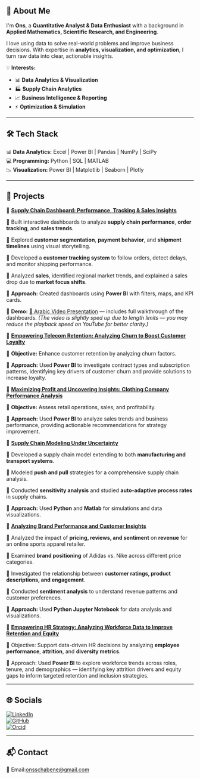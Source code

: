 ## 💫 About Me  
I'm **Ons**, a **Quantitative Analyst & Data Enthusiast** with a background in **Applied Mathematics, Scientific Research, and Engineering**.  

I love using data to solve real-world problems and improve business decisions. With expertise in **analytics, visualization, and optimization**, I turn raw data into clear, actionable insights.

💡 **Interests:**  
- 📊 **Data Analytics & Visualization**  
- 🏭 **Supply Chain Analytics**  
- 📈 **Business Intelligence & Reporting**  
- ⚡ **Optimization & Simulation**  

---

## 🛠️ Tech Stack  
📊 **Data Analytics:** Excel | Power BI | Pandas | NumPy | SciPy  
💻 **Programming:** Python | SQL | MATLAB  
📉 **Visualization:** Power BI | Matplotlib | Seaborn | Plotly  

---

## 🚀 Projects  
🔹 **[Supply Chain Dashboard: Performance, Tracking & Sales Insights](https://github.com/OnsChaabene/Supply-Chain-Data-Analysis-Dashboards)**  

📌 Built interactive dashboards to analyze **supply chain performance**, **order tracking**, and **sales trends**.

📌 Explored **customer segmentation**, **payment behavior**, and **shipment timelines** using visual storytelling.

📌 Developed a **customer tracking system** to follow orders, detect delays, and monitor shipping performance.

📌 Analyzed **sales**, identified regional market trends, and explained a sales drop due to **market focus shifts**.

📌 **Approach:** Created dashboards using **Power BI** with filters, maps, and KPI cards.

📌 **Demo:** [🎥 Arabic Video Presentation](https://x.com/onsscha/status/1895136953198325904) — includes full walkthrough of the dashboards. *(The video is slightly sped up due to length limits — you may reduce the playback speed on YouTube for better clarity.)*

🔹 [**Empowering Telecom Retention: Analyzing Churn to Boost Customer Loyalty**](https://github.com/OnsChaabene/Empowering-Telecom-Retention_-Analyzing-Churn-to-Boost-Customer-Loyalty)  

📌 **Objective:** Enhance customer retention by analyzing churn factors.  

📌 **Approach:** Used **Power BI** to investigate contract types and subscription patterns, identifying key drivers of customer churn and provide solutions to increase loyalty.  

🔹 [**Maximizing Profit and Uncovering Insights: Clothing Company Performance Analysis**](https://github.com/OnsChaabene/A-Comprehensive-Analysis-of-a-Clothing-Company-s-Performance)  

📌 **Objective:** Assess retail operations, sales, and profitability.  

📌 **Approach:** Used **Power BI** to analyze sales trends and business performance, providing actionable recommendations for strategy improvement.  

🔹 **[Supply Chain Modeling Under Uncertainty](https://repository.kaust.edu.sa/items/2815e18e-f308-4a1b-8f8f-3c54fee289a0)**  

📌 Developed a supply chain model extending to both **manufacturing and transport systems**.  

📌 Modeled **push and pull** strategies for a comprehensive supply chain analysis.  

📌 Conducted **sensitivity analysis** and studied **auto-adaptive process rates** in supply chains.  

📌 **Approach:** Used **Python** and **Matlab** for simulations and data visualizations.  


🔹  **[Analyzing Brand Performance and Customer Insights](https://github.com/OnsChaabene/Analyzing-Brand-Performance-and-Customer-Insights-Impact-of-Pricing-Reviews-and-Sentiment-on-Revenue)**  

📌 Analyzed the impact of **pricing, reviews, and sentiment** on **revenue** for an online sports apparel retailer.

📌 Examined **brand positioning** of Adidas vs. Nike across different price categories.

📌 Investigated the relationship between **customer ratings, product descriptions, and engagement**.

📌 Conducted **sentiment analysis** to understand revenue patterns and customer preferences.

📌 **Approach:** Used **Python Jupyter Notebook** for data analysis and  visualizations.  

🔹 **[Empowering HR Strategy: Analyzing Workforce Data to Improve Retention and Equity](https://github.com/OnsChaabene/HR-Data-Analysis-Project-Employee-Performance-Retention-Diversity-Insights)**  

📌 Objective: Support data-driven HR decisions by analyzing **employee performance**, **attrition**, and **diversity metrics**.  

📌 Approach: Used **Power BI** to explore workforce trends across roles, tenure, and demographics — identifying key attrition drivers and equity gaps to inform targeted retention and inclusion strategies.

---

## 🌐 Socials  
[![LinkedIn](https://img.shields.io/badge/LinkedIn-%230077B5.svg?logo=linkedin&logoColor=white)](https://www.linkedin.com/in/ons-chaabene/)  
[![GitHub](https://img.shields.io/badge/GitHub-181717?logo=github&logoColor=white)](https://github.com/OnsChaabene)  
[![Orcid](https://img.shields.io/badge/Orcid-A6CE39?logo=orcid&logoColor=white)](https://orcid.org/0009-0009-7449-0739)  


---

## 📬 Contact  
📧 Email:onsschabene@gmail.com
